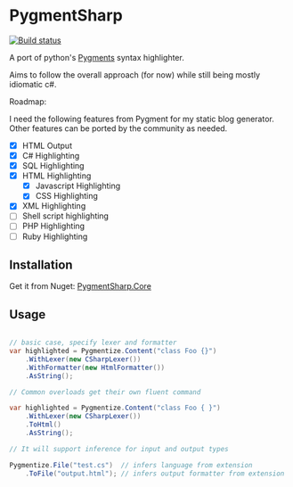 # PygmentSharp

[![Build status](https://ci.appveyor.com/api/projects/status/24ayr5ou5cux26ui/branch/master?svg=true)](https://ci.appveyor.com/project/akatakritos/pygmentsharp/branch/master)

A port of python's [Pygments](http://pygments.org/) syntax highlighter.

Aims to follow the overall approach (for now) while still being mostly
idiomatic c#.

Roadmap:

I need the following features from Pygment for my static blog generator.
Other features can be ported by the community as needed.

- [x] HTML Output
- [x] C# Highlighting
- [X] SQL Highlighting
- [X] HTML Highlighting
  - [X] Javascript Highlighting
  - [X] CSS Highlighting
- [X] XML Highlighting
- [ ] Shell script highlighting
- [ ] PHP Highlighting
- [ ] Ruby Highlighting

## Installation

Get it from Nuget: [PygmentSharp.Core](https://www.nuget.org/packages/PygmentSharp.Core/)

## Usage

```csharp

// basic case, specify lexer and formatter
var highlighted = Pygmentize.Content("class Foo {}")
    .WithLexer(new CSharpLexer())
    .WithFormatter(new HtmlFormatter())
    .AsString();

// Common overloads get their own fluent command

var highlighted = Pygmentize.Content("class Foo { }")
    .WithLexer(new CSharpLexer())
    .ToHtml()
    .AsString();

// It will support inference for input and output types

Pygmentize.File("test.cs")  // infers language from extension
    .ToFile("output.html"); // infers output formatter from extension

```


